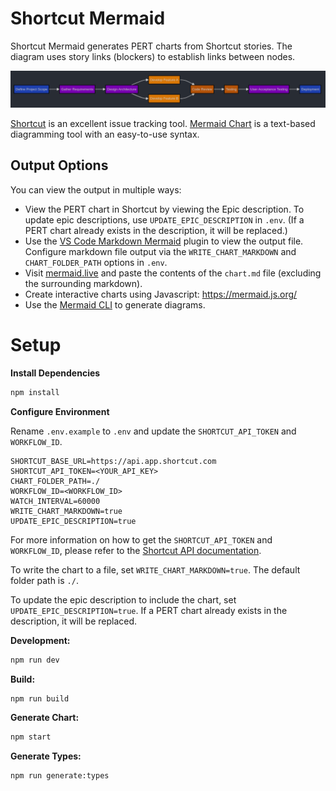 # Shortcut Mermaid

Shortcut Mermaid generates PERT charts from Shortcut stories. The diagram uses story links (blockers) to establish links between nodes.

![Example Chart](https://github.com/blairjordan/shortcut-mermaid/raw/main/screenshots/screenshot1.png)

[Shortcut](https://shortcut.com/) is an excellent issue tracking tool.
[Mermaid Chart](https://www.mermaidchart.com/) is a text-based diagramming tool with an easy-to-use syntax.

## Output Options

You can view the output in multiple ways:

- View the PERT chart in Shortcut by viewing the Epic description. To update epic descriptions, use `UPDATE_EPIC_DESCRIPTION` in `.env`. (If a PERT chart already exists in the description, it will be replaced.)
- Use the [VS Code Markdown Mermaid](https://github.com/mjbvz/vscode-markdown-mermaid) plugin to view the output file. Configure markdown file output via the `WRITE_CHART_MARKDOWN` and `CHART_FOLDER_PATH` options in `.env`.
- Visit [mermaid.live](https://mermaid.live/) and paste the contents of the `chart.md` file (excluding the surrounding markdown).
- Create interactive charts using Javascript: https://mermaid.js.org/
- Use the [Mermaid CLI](https://github.com/mermaid-js/mermaid-cli) to generate diagrams.

# Setup

**Install Dependencies**

```sh
npm install
```

**Configure Environment**

Rename `.env.example` to `.env` and update the `SHORTCUT_API_TOKEN` and `WORKFLOW_ID`.

```plaintext
SHORTCUT_BASE_URL=https://api.app.shortcut.com
SHORTCUT_API_TOKEN=<YOUR_API_KEY>
CHART_FOLDER_PATH=./
WORKFLOW_ID=<WORKFLOW_ID>
WATCH_INTERVAL=60000
WRITE_CHART_MARKDOWN=true
UPDATE_EPIC_DESCRIPTION=true
```

For more information on how to get the `SHORTCUT_API_TOKEN` and `WORKFLOW_ID`, please refer to the [Shortcut API documentation](https://shortcut.com/api).

To write the chart to a file, set `WRITE_CHART_MARKDOWN=true`. The default folder path is `./`.

To update the epic description to include the chart, set `UPDATE_EPIC_DESCRIPTION=true`.
If a PERT chart already exists in the description, it will be replaced.

**Development:**

```sh
npm run dev
```

**Build:**

```sh
npm run build
```

**Generate Chart:**

```sh
npm start
```

**Generate Types:**

```sh
npm run generate:types
```
